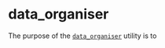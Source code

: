 # data_organiser

The purpose of the [`data_organiser`](#soxspipe.commonutils.data_organiser) utility is to 
